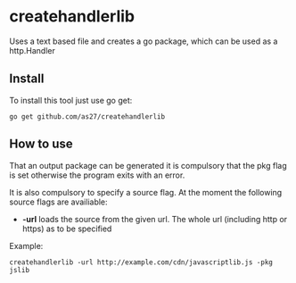# createhandlerlib
Uses a text based file and creates a go package, which can be used as a http.Handler

## Install

To install this tool just use go get:

`go get github.com/as27/createhandlerlib`

## How to use

That an output package can be generated it is compulsory that the pkg flag is set otherwise the program exits with an error.

It is also compulsory to specify a source flag. At the moment the following source flags are availiable:

* __-url__ loads the source from the given url. The whole url (including http or https) as to be specified

Example:

`createhandlerlib -url http://example.com/cdn/javascriptlib.js -pkg jslib`